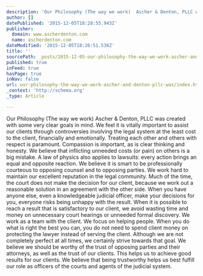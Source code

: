 ```yaml
---
description: 'Our Philosophy (The way we work)  Ascher & Denton, PLLC was created with some very clear goals in mind. We feel it is vitally important to assist our clients th'
author: []
datePublished: '2015-12-05T18:28:55.943Z'
publisher:
  domain: www.ascherdenton.com
  name: ascherdenton.com
dateModified: '2015-12-05T18:26:51.536Z'
title: ''
sourcePath: _posts/2015-12-05-our-philosophy-the-way-we-work-ascher-and-denton-pllc-was.md
published: true
inFeed: true
hasPage: true
inNav: false
url: our-philosophy-the-way-we-work-ascher-and-denton-pllc-was/index.html
_context: 'http://schema.org'
_type: Article

---
```

Our Philosophy (The way we work) Ascher & Denton, PLLC was created with some very clear goals in mind. We feel it is vitally important to assist our clients through controversies involving the legal system at the least cost to the client, financially and emotionally. Treating each other and others with respect is paramount. Compassion is important, as is clear thinking and honesty. We believe that inflicting unneeded costs (or pain) on others is a big mistake. A law of physics also applies to lawsuits: every action brings an equal and opposite reaction. We believe it is smart to be professionally courteous to opposing counsel and to opposing parties. We work hard to maintain our excellent reputation in the legal community. Much of the time, the court does not make the decision for our client, because we work out a reasonable solution in an agreement with the other side. When you have anyone else, even a knowledgeable judicial officer, make your decisions for you, everyone risks being unhappy with the result. When it is possible to reach a result that is satisfactory to our client, we avoid wasting time and money on unnecessary court hearings or unneeded formal discovery. We work as a team with the client. We focus on helping people. When you do what is right the best you can, you do not need to spend client money on protecting the lawyer instead of serving the client. Although we are not completely perfect at all times, we certainly strive towards that goal. We believe we should be worthy of the trust of opposing parties and their attorneys, as well as the trust of our clients. This helps us to achieve good results for our clients. We believe that being trustworthy helps us best fulfill our role as officers of the courts and agents of the judicial system.